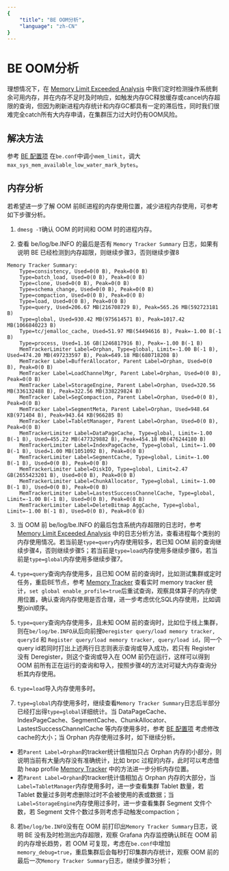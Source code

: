 ```yaml
---
{
    "title": "BE OOM分析",
    "language": "zh-CN"
}
---
```


<!--
Licensed to the Apache Software Foundation (ASF) under one
or more contributor license agreements.  See the NOTICE file
distributed with this work for additional information
regarding copyright ownership.  The ASF licenses this file
to you under the Apache License, Version 2.0 (the
"License"); you may not use this file except in compliance
with the License.  You may obtain a copy of the License at

  http://www.apache.org/licenses/LICENSE-2.0

Unless required by applicable law or agreed to in writing,
software distributed under the License is distributed on an
"AS IS" BASIS, WITHOUT WARRANTIES OR CONDITIONS OF ANY
KIND, either express or implied.  See the License for the
specific language governing permissions and limitations
under the License.
-->

# BE OOM分析

<version since="1.2.0">

理想情况下，在 [Memory Limit Exceeded Analysis](./memory-limit-exceeded-analysis) 中我们定时检测操作系统剩余可用内存，并在内存不足时及时响应，如触发内存GC释放缓存或cancel内存超限的查询，但因为刷新进程内存统计和内存GC都具有一定的滞后性，同时我们很难完全catch所有大内存申请，在集群压力过大时仍有OOM风险。

## 解决方法
参考 [BE 配置项](../../../admin-manual/config/be-config) 在`be.conf`中调小`mem_limit`，调大`max_sys_mem_available_low_water_mark_bytes`。

## 内存分析
若希望进一步了解 OOM 前BE进程的内存使用位置，减少进程内存使用，可参考如下步骤分析。

1. `dmesg -T`确认 OOM 的时间和 OOM 时的进程内存。

2. 查看 be/log/be.INFO 的最后是否有 `Memory Tracker Summary` 日志，如果有说明 BE 已经检测到内存超限，则继续步骤3，否则继续步骤8
```
Memory Tracker Summary:
    Type=consistency, Used=0(0 B), Peak=0(0 B)
    Type=batch_load, Used=0(0 B), Peak=0(0 B)
    Type=clone, Used=0(0 B), Peak=0(0 B)
    Type=schema_change, Used=0(0 B), Peak=0(0 B)
    Type=compaction, Used=0(0 B), Peak=0(0 B)
    Type=load, Used=0(0 B), Peak=0(0 B)
    Type=query, Used=206.67 MB(216708729 B), Peak=565.26 MB(592723181 B)
    Type=global, Used=930.42 MB(975614571 B), Peak=1017.42 MB(1066840223 B)
    Type=tc/jemalloc_cache, Used=51.97 MB(54494616 B), Peak=-1.00 B(-1 B)
    Type=process, Used=1.16 GB(1246817916 B), Peak=-1.00 B(-1 B)
    MemTrackerLimiter Label=Orphan, Type=global, Limit=-1.00 B(-1 B), Used=474.20 MB(497233597 B), Peak=649.18 MB(680718208 B)
    MemTracker Label=BufferAllocator, Parent Label=Orphan, Used=0(0 B), Peak=0(0 B)
    MemTracker Label=LoadChannelMgr, Parent Label=Orphan, Used=0(0 B), Peak=0(0 B)
    MemTracker Label=StorageEngine, Parent Label=Orphan, Used=320.56 MB(336132488 B), Peak=322.56 MB(338229824 B)
    MemTracker Label=SegCompaction, Parent Label=Orphan, Used=0(0 B), Peak=0(0 B)
    MemTracker Label=SegmentMeta, Parent Label=Orphan, Used=948.64 KB(971404 B), Peak=943.64 KB(966285 B)
    MemTracker Label=TabletManager, Parent Label=Orphan, Used=0(0 B), Peak=0(0 B)
    MemTrackerLimiter Label=DataPageCache, Type=global, Limit=-1.00 B(-1 B), Used=455.22 MB(477329882 B), Peak=454.18 MB(476244180 B)
    MemTrackerLimiter Label=IndexPageCache, Type=global, Limit=-1.00 B(-1 B), Used=1.00 MB(1051092 B), Peak=0(0 B)
    MemTrackerLimiter Label=SegmentCache, Type=global, Limit=-1.00 B(-1 B), Used=0(0 B), Peak=0(0 B)
    MemTrackerLimiter Label=DiskIO, Type=global, Limit=2.47 GB(2655423201 B), Used=0(0 B), Peak=0(0 B)
    MemTrackerLimiter Label=ChunkAllocator, Type=global, Limit=-1.00 B(-1 B), Used=0(0 B), Peak=0(0 B)
    MemTrackerLimiter Label=LastestSuccessChannelCache, Type=global, Limit=-1.00 B(-1 B), Used=0(0 B), Peak=0(0 B)
    MemTrackerLimiter Label=DeleteBitmap AggCache, Type=global, Limit=-1.00 B(-1 B), Used=0(0 B), Peak=0(0 B)
```

3. 当 OOM 前 be/log/be.INFO 的最后包含系统内存超限的日志时，参考 [Memory Limit Exceeded Analysis](./memory-limit-exceeded-analysis) 中的日志分析方法，查看进程每个类别的内存使用情况。若当前是`type=query`内存使用较多，若已知 OOM 前的查询继续步骤4，否则继续步骤5；若当前是`type=load`内存使用多继续步骤6，若当前是`type=global`内存使用多继续步骤7。

4. `type=query`查询内存使用多，且已知 OOM 前的查询时，比如测试集群或定时任务，重启BE节点，参考 [Memory Tracker](./memory-tracker) 查看实时 memory tracker 统计，`set global enable_profile=true`后重试查询，观察具体算子的内存使用位置，确认查询内存使用是否合理，进一步考虑优化SQL内存使用，比如调整join顺序。

5. `type=query`查询内存使用多，且未知 OOM 前的查询时，比如位于线上集群，则在`be/log/be.INFO`从后向前搜`Deregister query/load memory tracker, queryId` 和 `Register query/load memory tracker, query/load id`，同一个query id若同时打出上述两行日志则表示查询或导入成功，若只有 Register 没有 Deregister，则这个查询或导入在 OOM 前仍在运行，这样可以得到OOM 前所有正在运行的查询和导入，按照步骤4的方法对可疑大内存查询分析其内存使用。

6. `type=load`导入内存使用多时。

7. `type=global`内存使用多时，继续查看`Memory Tracker Summary`日志后半部分已经打出得`type=global`详细统计。当 DataPageCache、IndexPageCache、SegmentCache、ChunkAllocator、LastestSuccessChannelCache 等内存使用多时，参考 [BE 配置项](../../../admin-manual/config/be-config) 考虑修改cache的大小；当 Orphan 内存使用过多时，如下继续分析。
  - 若`Parent Label=Orphan`的tracker统计值相加只占 Orphan 内存的小部分，则说明当前有大量内存没有准确统计，比如 brpc 过程的内存，此时可以考虑借助 heap profile [Memory Tracker](../../../../community/developer-guide/debug-tool) 中的方法进一步分析内存位置。
  - 若`Parent Label=Orphan`的tracker统计值相加占 Orphan 内存的大部分，当`Label=TabletManager`内存使用多时，进一步查看集群 Tablet 数量，若 Tablet 数量过多则考虑删除过时不会被使用的表或数据；当`Label=StorageEngine`内存使用过多时，进一步查看集群 Segment 文件个数，若 Segment 文件个数过多则考虑手动触发compaction；

8. 若`be/log/be.INFO`没有在 OOM 前打印出`Memory Tracker Summary`日志，说明 BE 没有及时检测出内存超限，观察 Grafana 内存监控确认BE在 OOM 前的内存增长趋势，若 OOM 可复现，考虑在`be.conf`中增加`memory_debug=true`，重启集群后会每秒打印集群内存统计，观察 OOM 前的最后一次`Memory Tracker Summary`日志，继续步骤3分析；

</version>
